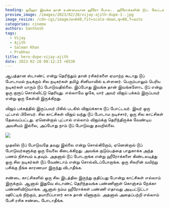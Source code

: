 ```yaml
---
heading: ஓஹோ இவங்க தான் உண்மையான ஹீரோ போல.. ஹீரோக்களின் டூப். லேட்டஸ்ட் போட்டோ வைரல்.
preview_image: /images/2023/02/28/vijay-ajith-dupe-1-.jpg
image_resize: /cdn-cgi/image/w=640,fit=scale-down,q=80,f=auto
categories: cinema
authors: Santhosh
tags:
  - Vijay
  - Ajith
  - Salman Khan
  - Prabhas
title: hero-dupe-vijay-ajith
date: 2023-02-28 08:12:23 +0530
---
```

ஆபத்தான ஸ்டாண்ட் என்று தெரிந்தும் தான் ரசிகர்களை ஏமாற்ற கூடாது டூப்  போடாமல் நடிக்கும் சில நடிகர்கள் தமிழ் சினிமாவில் உள்ளனர். பெரும்பாலும் பெரிய நடிகர்கள் யாரும் டூப் போடுவதில்லை. இப்போது இவங்க தான் இவங்களோட டூப் என்று ஒரு குரூப் சொல்லிட்டு தெரியுது. எல்லாமே ஓகே, யார் அவர் விஜய் பக்கம் இருப்பவர் என்று ஒரு கேள்வி இருக்கிறது.

விஜய் பக்கத்தில் இருப்பவர் பிகில் படகில் விஜய்க்காக டூப் போட்டவர். இவர் ஒரு புட்பால் பிளேயர். சில காட்சிகள் விஜய் வந்து டூப் போடாம நடிச்சார், ஒரு சில காட்சிகள் தேவைப்பட்டது. ஏனென்றால் புட்பால் எல்லாம் விஜய்க்கு தெரிந்திருக்க வேண்டிய அவசியம் இல்லை, அப்போது நாம் டூப் போடுவது தவறில்லை. 

![](/images/2023/02/28/vijay-ajith-dupe-2-.jpg)

முதலில் டூப் போடுவதே தவறு இல்லை என்று சொல்கிறோம், ஏனென்றால் டூப் போடுவர்களுக்கு ஒரு வேலை கிடைக்கிறது. அவங்க குடும்பத்தை பாதுகாக்க அந்த பணம் நிச்சயம் உதவும். அதனால் டூப் போடறாங்க என்று ஹீரோக்களை கிண்டலடித்து ஒரு சில நடிகர்கள் டூப் வேண்டாம் என்று சொல்லிடப்போறாங்க. ஒரு சிலரின் வயிற்று பசிக்கு நீங்க காரணமா இருந்து விடாதீங்க.

சண்டை காட்சிகளில் ஒரு சில இடத்தில இருந்து குதிப்பது போன்று காட்சிகள் எல்லாம் இருக்கும். ஆனால் இதுவே ஸ்டாண்ட் தெரிந்தவங்க பண்ணினாள் கொஞ்சம் நேக்கா பண்ணிவிடுவாங்க. ஆனால் நம்ம ஹீரோக்கள் பண்ணி எதாவது அடிபட்டுட்டா ஷூட்டிங் நிற்கும், தயாரிப்பாளர் காசு தான் வீணாகும். அதனால் அதைப்பற்றி எல்லாம் பேசி ரசிக சண்டை போடாதீங்க.